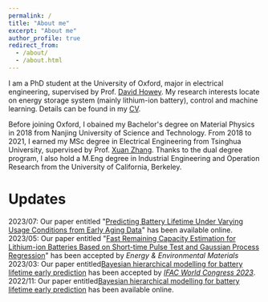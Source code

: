 ```yaml
---
permalink: /
title: "About me"
excerpt: "About me"
author_profile: true
redirect_from: 
  - /about/
  - /about.html
---
```

I am a PhD student at the University of Oxford, major in electrical engineering, supervised by Prof. [David Howey](https://scholar.google.com/citations?user=6-MOqkMAAAAJ&hl=en&oi=ao). My research interests locate on energy storage system (mainly lithium-ion battery), control and machine learning. Details can be found in my [CV](https://Zhouzihao914.github.io/files/zzh_resume.pdf).

Before joining Oxford, I obained my Bachelor's degree on Material Physics in 2018 from Nanjing University of Science and Technology. From 2018 to 2021, I earned my MSc degree in Electrical Engineering from Tsinghua University, supervised by Prof. [Xuan Zhang](http://www.tbsi.edu.cn/zx_en/main.htm). Thanks to the dual degree program, I also hold a M.Eng degree in Industrial Engineering and Operation Research from the University of California, Berkeley.  

Updates
======
2023/07: Our paper entitled "[Predicting Battery Lifetime Under Varying Usage Conditions from Early Aging Data](https://arxiv.org/pdf/2307.08382.pdf)" has been available online.
2023/05: Our paper entitled "[Fast Remaining Capacity Estimation for Lithium-ion Batteries Based on Short-time Pulse Test and Gaussian Process Regression](https://onlinelibrary.wiley.com/doi/full/10.1002/eem2.12386)" has been accepted by *Energy & Environmental Materials*
2023/03: Our paper entitled[Bayesian hierarchical modelling for battery lifetime early prediction](https://arxiv.org/pdf/2211.05697.pdf) has been accepted by [*IFAC World Congress 2023*](https://www.ifac2023.org/). 
2022/11: Our paper entitled[Bayesian hierarchical modelling for battery lifetime early prediction](https://arxiv.org/pdf/2211.05697.pdf) has been available online.
